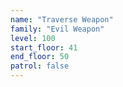 ```yaml
---
name: "Traverse Weapon"
family: "Evil Weapon"
level: 100
start_floor: 41
end_floor: 50
patrol: false
---
```

